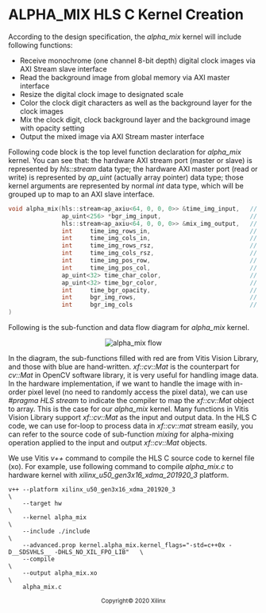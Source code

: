 # ALPHA_MIX HLS C Kernel Creation

According to the design specification, the *alpha_mix* kernel will include following functions:

* Receive monochrome (one channel 8-bit depth) digital clock images via AXI Stream slave interface
* Read the background image from global memory via AXI master interface
* Resize the digital clock image to designated scale
* Color the clock digit characters as well as the background layer for the clock images
* Mix the clock digit, clock background layer and the background image with opacity setting
* Output the mixed image via AXI Stream master interface

Following code block is the top level function declaration for *alpha_mix* kernel. You can see that: the hardware AXI stream port (master or slave) is represented by *hls::stream* data type; the hardware AXI master port (read or write) is represented by *ap_uint* (actually array pointer) data type; those kernel arguments are represented by normal *int* data type, which will be grouped up to map to an AXI slave interface.

~~~c++
void alpha_mix(hls::stream<ap_axiu<64, 0, 0, 0>> &time_img_input,   // time image input
               ap_uint<256> *bgr_img_input,                         // background image input
               hls::stream<ap_axiu<64, 0, 0, 0>> &mix_img_output,   // mixed image output
               int     time_img_rows_in,                            // input time image height
               int     time_img_cols_in,                            // input time image width
               int     time_img_rows_rsz,                           // resized time image height
               int     time_img_cols_rsz,                           // resized time image width
               int     time_img_pos_row,                            // resized time image position - Y
               int     time_img_pos_col,                            // resized time image position - X
               ap_uint<32> time_char_color,                         // [31:0] = [xRGB]
               ap_uint<32> time_bgr_color,                          // [31:0] = [xRGB]
               int     time_bgr_opacity,                            // time image background opacity，[7:0] used
               int     bgr_img_rows,                                // background image height
               int     bgr_img_cols                                 // background image width
)
~~~


Following is the sub-function and data flow diagram for *alpha_mix* kernel.

<div align="center">
<img src="./images/alpha_mix_flow.png" alt="alpha_mix flow" >
</div>

In the diagram, the sub-functions filled with red are from Vitis Vision Library, and those with blue are hand-written. *xf::cv::Mat* is the counterpart for *cv::Mat* in OpenCV software library, it is very useful for handling image data. In the hardware implementation, if we want to handle the image with in-order pixel level (no need to randomly access the pixel data), we can use *#pragma HLS stream* to indicate the compiler to map the *xf::cv::Mat* object to array. This is the case for our *alpha_mix* kernel. Many functions in Vitis Vision Library support *xf::cv::Mat* as the input and output data. In the HLS C code, we can use for-loop to process data in *xf::cv::mat* stream easily, you can refer to the source code of sub-function *mixing* for alpha-mixing operation applied to the input and output *xf::cv::Mat* objects.

We use Vitis *v++* command to compile the HLS C source code to kernel file (xo). For example, use following command to compile *alpha_mix.c* to hardware kernel with *xilinx_u50_gen3x16_xdma_201920_3* platform.

~~~
v++ --platform xilinx_u50_gen3x16_xdma_201920_3                                                     \
    --target hw                                                                                     \
    --kernel alpha_mix                                                                              \
    --include ./include                                                                             \
    --advanced.prop kernel.alpha_mix.kernel_flags="-std=c++0x -D__SDSVHLS__ -DHLS_NO_XIL_FPO_LIB"   \
    --compile                                                                                       \
    --output alpha_mix.xo                                                                           \
    alpha_mix.c
~~~

<p align="center"><sup>Copyright&copy; 2020 Xilinx</sup></p>
